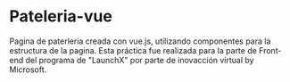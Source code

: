 # Pateleria-vue
Pagina de paterleria creada con vue.js, utilizando componentes para la estructura de la pagina.
Esta práctica fue realizada para la parte de Front-end del programa de "LaunchX" por parte de inovacción virtual by Microsoft.
